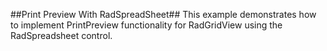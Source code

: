 ##Print Preview With RadSpreadSheet##
This example demonstrates how to implement PrintPreview functionality for RadGridView using the RadSpreadsheet control.